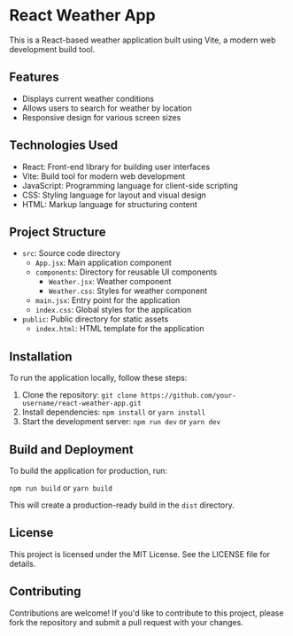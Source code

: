 
# React Weather App

This is a React-based weather application built using Vite, a modern web development build tool.

## Features

* Displays current weather conditions
* Allows users to search for weather by location
* Responsive design for various screen sizes

## Technologies Used

* React: Front-end library for building user interfaces
* Vite: Build tool for modern web development
* JavaScript: Programming language for client-side scripting
* CSS: Styling language for layout and visual design
* HTML: Markup language for structuring content

## Project Structure

* `src`: Source code directory
	+ `App.jsx`: Main application component
	+ `components`: Directory for reusable UI components
		- `Weather.jsx`: Weather component
		- `Weather.css`: Styles for weather component
	+ `main.jsx`: Entry point for the application
	+ `index.css`: Global styles for the application
* `public`: Public directory for static assets
	+ `index.html`: HTML template for the application

## Installation

To run the application locally, follow these steps:

1. Clone the repository: `git clone https://github.com/your-username/react-weather-app.git`
2. Install dependencies: `npm install` or `yarn install`
3. Start the development server: `npm run dev` or `yarn dev`

## Build and Deployment

To build the application for production, run:

`npm run build` or `yarn build`

This will create a production-ready build in the `dist` directory.

## License

This project is licensed under the MIT License. See the LICENSE file for details.

## Contributing

Contributions are welcome! If you'd like to contribute to this project, please fork the repository and submit a pull request with your changes.
